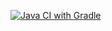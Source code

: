 [![Java CI with Gradle](https://github.com/SSS5900/sqlloginforbank/actions/workflows/gradle.yml/badge.svg)](https://github.com/SSS5900/sqlloginforbank/actions/workflows/gradle.yml)
